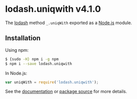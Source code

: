 # lodash.uniqwith v4.1.0

The [lodash](https://lodash.com/) method `_.uniqWith` exported as a [Node.js](https://nodejs.org/) module.

## Installation

Using npm:
```bash
$ {sudo -H} npm i -g npm
$ npm i --save lodash.uniqwith
```

In Node.js:
```js
var uniqWith = require('lodash.uniqwith');
```

See the [documentation](https://lodash.com/docs#uniqWith) or [package source](https://github.com/lodash/lodash/blob/4.1.0-npm-packages/lodash.uniqwith) for more details.
